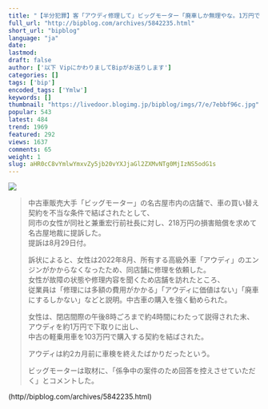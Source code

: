 ```yaml
---
title: "【半分犯罪】客「アウディ修理して」ビッグモーター「廃車しか無理やな。1万円で下取るで！」 "
full_url: "http://bipblog.com/archives/5842235.html"
short_url: "bipblog"
language: "ja"
date: 
lastmod: 
draft: false
author: ['以下 VipにかわりましてBipがお送りします']
categories: []
tags: ['bip']
encoded_tags: ['Ymlw']
keywords: []
thumbnail: "https://livedoor.blogimg.jp/bipblog/imgs/7/e/7ebbf96c.jpg"
popular: 543
latest: 484
trend: 1969
featured: 292
views: 1637
comments: 65
weight: 1
slug: aHR0cC8vYmlwYmxvZy5jb20vYXJjaGl2ZXMvNTg0MjIzNS5odG1s
---
```


![](https://livedoor.blogimg.jp/bipblog/imgs/7/e/7ebbf96c.jpg)

<blockquote><p class='ent_body_p ent_kyocho '> 中古車販売大手「ビッグモーター」の名古屋市内の店舗で、車の買い替え契約を不当な条件で結ばされたとして、<br> 同市の女性が同社と兼重宏行前社長に対し、218万円の損害賠償を求めて名古屋地裁に提訴した。<br> 提訴は8月29日付。</p> <p class='ent_body_p ent_kyocho'>訴状によると、女性は2022年8月、所有する高級外車「アウディ」のエンジンがかからなくなったため、同店舗に修理を依頼した。<br> 女性が故障の状態や修理内容を聞くため店舗を訪れたところ、<br> 従業員は「修理には多額の費用がかかる」「アウディに価値はない」「廃車にするしかない」などと説明。中古車の購入を強く勧められた。</p> <p class='ent_body_p ent_kyocho'>女性は、閉店間際の午後8時ごろまで約4時間にわたって説得された末、アウディを約1万円で下取りに出し、<br> 中古の軽乗用車を103万円で購入する契約を結ばされた。</p> <p class='ent_body_p ent_kyocho'>アウディは約2カ月前に車検を終えたばかりだったという。</p> <p class='ent_body_p ent_kyocho'>ビッグモーターは取材に、「係争中の案件のため回答を控えさせていただく」とコメントした。 </p></blockquote>

(http//bipblog.com/archives/5842235.html)
